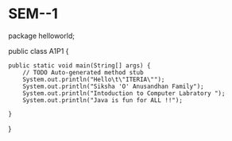 # SEM--1
package helloworld;

public class A1P1 {

	public static void main(String[] args) {
		// TODO Auto-generated method stub
		System.out.println("Hello\t\"ITERIA\"");
		System.out.println("Siksha 'O' Anusandhan Family");
		System.out.println("Intoduction to Computer Labratory ");
		System.out.println("Java is fun for ALL !!");

	}

}
